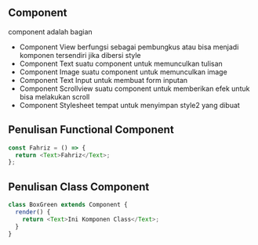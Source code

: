 ## Component
component adalah bagian

* Component View
berfungsi sebagai pembungkus atau bisa menjadi komponen tersendiri jika dibersi style
* Component Text
suatu component untuk memunculkan tulisan
* Component Image
suatu component untuk memunculkan image
* Component Text Input
untuk membuat form inputan
* Component Scrollview
suatu component untuk memberikan efek untuk bisa melakukan scroll
* Component Stylesheet
tempat untuk menyimpan style2 yang dibuat

## Penulisan Functional Component
```javascript
const Fahriz = () => {
  return <Text>Fahriz</Text>;
};
```

## Penulisan Class Component
```javascript
class BoxGreen extends Component {
  render() {
    return <Text>Ini Komponen Class</Text>;
  }
}
```


